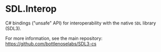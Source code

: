 # SDL.Interop

C# bindings ("unsafe" API) for interoperability with the native `SDL` library (SDL3).

For more information, see the main repository: https://github.com/bottlenoselabs/SDL3-cs
